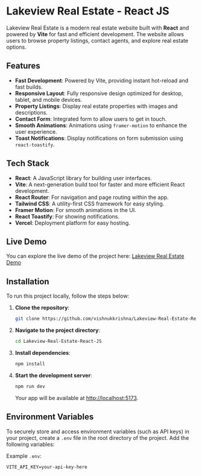 # Lakeview Real Estate - React JS

Lakeview Real Estate is a modern real estate website built with **React** and powered by **Vite** for fast and efficient development. The website allows users to browse property listings, contact agents, and explore real estate options.

## Features

- **Fast Development**: Powered by Vite, providing instant hot-reload and fast builds.
- **Responsive Layout**: Fully responsive design optimized for desktop, tablet, and mobile devices.
- **Property Listings**: Display real estate properties with images and descriptions.
- **Contact Form**: Integrated form to allow users to get in touch.
- **Smooth Animations**: Animations using `framer-motion` to enhance the user experience.
- **Toast Notifications**: Display notifications on form submission using `react-toastify`.

## Tech Stack

- **React**: A JavaScript library for building user interfaces.
- **Vite**: A next-generation build tool for faster and more efficient React development.
- **React Router**: For navigation and page routing within the app.
- **Tailwind CSS**: A utility-first CSS framework for easy styling.
- **Framer Motion**: For smooth animations in the UI.
- **React Toastify**: For showing notifications.
- **Vercel**: Deployment platform for easy hosting.

## Live Demo

You can explore the live demo of the project here: [Lakeview Real Estate Demo](https://lakeview-realestate.vercel.app/)

## Installation

To run this project locally, follow the steps below:

1. **Clone the repository**:

   ```bash
   git clone https://github.com/vishnukkrishna/Lakeview-Real-Estate-React-JS.git
   ```

2. **Navigate to the project directory**:

   ```bash
   cd Lakeview-Real-Estate-React-JS
   ```

3. **Install dependencies**:

   ```bash
   npm install
   ```

4. **Start the development server**:

   ```bash
   npm run dev
   ```

   Your app will be available at [http://localhost:5173](http://localhost:5173).

## Environment Variables

To securely store and access environment variables (such as API keys) in your project, create a `.env` file in the root directory of the project. Add the following variables:

Example `.env`:

```env
VITE_API_KEY=your-api-key-here
```
